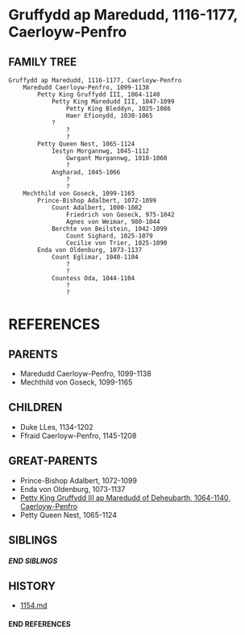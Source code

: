# Gruffydd ap Maredudd, 1116-1177, Caerloyw-Penfro

## FAMILY TREE
```
Gruffydd ap Maredudd, 1116-1177, Caerloyw-Penfro
    Maredudd Caerloyw-Penfro, 1099-1138
        Petty King Gruffydd III, 1064-1140
            Petty King Maredudd III, 1047-1099
                Petty King Bleddyn, 1025-1086
                Haer Efionydd, 1030-1065
            ?
                ?
                ?
        Petty Queen Nest, 1065-1124
            Iestyn Morgannwg, 1045-1112
                Gwrgant Morgannwg, 1010-1060
                ?
            Angharad, 1045-1066
                ?
                ?
    Mechthild von Goseck, 1099-1165
        Prince-Bishop Adalbert, 1072-1099
            Count Adalbert, 1000-1082
                Friedrich von Goseck, 975-1042
                Agnes von Weimar, 980-1044
            Berchte von Beilstein, 1042-1099
                Count Sighard, 1025-1079
                Cecilie von Trier, 1025-1090
        Enda von Oldenburg, 1073-1137       
            Count Eglimar, 1040-1104
                ?
                ?
            Countess Oda, 1044-1104 
                ?
                ?
```


# REFERENCES

## PARENTS 
* Maredudd Caerloyw-Penfro, 1099-1138
* Mechthild von Goseck, 1099-1165

## CHILDREN 
* Duke LLes, 1134-1202
* Ffraid Caerloyw-Penfro, 1145-1208


## GREAT-PARENTS 
* Prince-Bishop Adalbert, 1072-1099
* Enda von Oldenburg, 1073-1137
* [Petty King Gruffydd III ap Maredudd of Deheubarth, 1064-1140, Caerloyw-Penfro](p/gruffydd_iii_ap_maredudd_1064.md)
* Petty Queen Nest, 1065-1124

## SIBLINGS

##### END SIBLINGS  
## HISTORY
* [1154.md](../h/1154.md)

#### END REFERENCES
